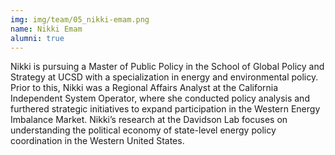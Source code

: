 ```yaml
---
img: img/team/05_nikki-emam.png
name: Nikki Emam
alumni: true
---
```



Nikki is pursuing a Master of Public Policy in the School of Global Policy and Strategy at UCSD with a specialization in energy and environmental policy. Prior to this, Nikki was a Regional Affairs Analyst at the California Independent System Operator, where she conducted policy analysis and furthered strategic initiatives to expand participation in the Western Energy Imbalance Market. Nikki’s research at the Davidson Lab focuses on understanding the political economy of state-level energy policy coordination in the Western United States.

